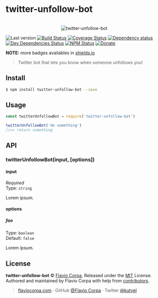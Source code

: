 # twitter-unfollow-bot

<p align="center">
  <br>
  <img src="https://i.imgur.com/Mh13XWB.gif" alt="twitter-unfollow-bot">
  <br>
</p>

![Last version](https://img.shields.io/github/tag/kutyel/twitter-unfollow-bot.svg?style=flat-square)
[![Build Status](https://img.shields.io/travis/kutyel/twitter-unfollow-bot/master.svg?style=flat-square)](https://travis-ci.org/kutyel/twitter-unfollow-bot)
[![Coverage Status](https://img.shields.io/coveralls/kutyel/twitter-unfollow-bot.svg?style=flat-square)](https://coveralls.io/github/kutyel/twitter-unfollow-bot)
[![Dependency status](https://img.shields.io/david/kutyel/twitter-unfollow-bot.svg?style=flat-square)](https://david-dm.org/kutyel/twitter-unfollow-bot)
[![Dev Dependencies Status](https://img.shields.io/david/dev/kutyel/twitter-unfollow-bot.svg?style=flat-square)](https://david-dm.org/kutyel/twitter-unfollow-bot#info=devDependencies)
[![NPM Status](https://img.shields.io/npm/dm/twitter-unfollow-bot.svg?style=flat-square)](https://www.npmjs.org/package/twitter-unfollow-bot)
[![Donate](https://img.shields.io/badge/donate-paypal-blue.svg?style=flat-square)](https://paypal.me/kutyel)

**NOTE:** more badges availables in [shields.io](https://shields.io/)

> Twitter bot that lets you know when someone unfollows you!

## Install

```bash
$ npm install twitter-unfollow-bot --save
```

## Usage

```js
const twitterUnfollowBot = require('twitter-unfollow-bot')

twitterUnfollowBot('do something')
//=> return something
```

## API

### twitterUnfollowBot(input, [options])

#### input

*Required*<br>
Type: `string`

Lorem ipsum.

#### options

##### foo

Type: `boolean`<br>
Default: `false`

Lorem ipsum.
## License

**twitter-unfollow-bot** © [Flavio Corpa](http://flaviocorpa.com), Released under the [MIT](https://github.com/kutyel/twitter-unfollow-bot/blob/master/LICENSE.md) License.<br>
Authored and maintained by Flavio Corpa with help from [contributors](https://github.com/kutyel/twitter-unfollow-bot/contributors).

> [flaviocorpa.com](http://flaviocorpa.com) · GitHub [@Flavio Corpa](https://github.com/kutyel) · Twitter [@kutyel](https://twitter.com/kutyel)
